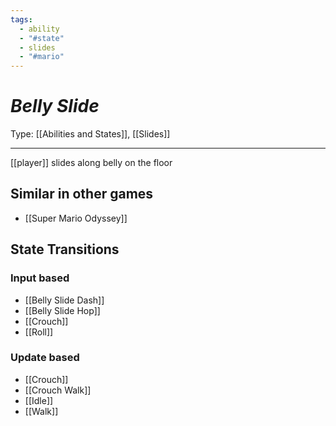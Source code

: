 ```yaml
---
tags:
  - ability
  - "#state"
  - slides
  - "#mario"
---
```

# _Belly Slide_

Type: [[Abilities and States]], [[Slides]]

----


[[player]] slides along belly on the floor


## Similar in other games

* [[Super Mario Odyssey]]


## State Transitions

### Input based

* [[Belly Slide Dash]]
* [[Belly Slide Hop]]
* [[Crouch]]
* [[Roll]]


### Update based

* [[Crouch]]
* [[Crouch Walk]]
* [[Idle]]
* [[Walk]]